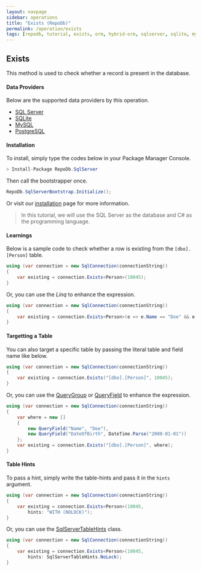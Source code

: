 ```yaml
---
layout: navpage
sidebar: operations
title: "Exists (RepoDb)"
permalink: /operation/exists
tags: [repodb, tutorial, exists, orm, hybrid-orm, sqlserver, sqlite, mysql, postgresql]
---
```


## Exists

This method is used to check whether a record is present in the database.

#### Data Providers

Below are the supported data providers by this operation.

- [SQL Server](https://www.nuget.org/packages/RepoDb.SqlServer)
- [SQLite](https://www.nuget.org/packages/RepoDb.SqLite)
- [MySQL](https://www.nuget.org/packages/RepoDb.MySql)
- [PostgreSQL](https://www.nuget.org/packages/RepoDb.PostgreSql)

#### Installation

To install, simply type the codes below in your Package Manager Console.

```csharp
> Install-Package RepoDb.SqlServer
```

Then call the bootstrapper once.

```csharp
RepoDb.SqlServerBootstrap.Initialize();
```

Or visit our [installation](/tutorial/installation) page for more information.

> In this tutorial, we will use the SQL Server as the database and C# as the programming language.

#### Learnings

Below is a sample code to check whether a row is existing from the `[dbo].[Person]` table.

```csharp
using (var connection = new SqlConnection(connectionString))
{
	var existing = connection.Exists<Person>(10045);
}
```

Or, you can use the *Linq* to enhance the expression.

```csharp
using (var connection = new SqlConnection(connectionString))
{
	var existing = connection.Exists<Person>(e => e.Name == "Doe" && e.DateOfBirth =  DateTime.Parse("2000-01-01"));
}
```

#### Targetting a Table

You can also target a specific table by passing the literal table and field name like below.

```csharp
using (var connection = new SqlConnection(connectionString))
{
	var existing = connection.Exists("[dbo].[Person]", 10045);
}
```

Or, you can use the [QueryGroup](/class/querygroup) or [QueryField](/class/queryfield) to enhance the expression.

```csharp
using (var connection = new SqlConnection(connectionString))
{
	var where = new []
	{
		new QueryField("Name", "Doe"),
		new QueryField("DateOfBirth", DateTime.Parse("2000-01-01"))
	};
	var existing = connection.Exists("[dbo].[Person]", where);
}
```

#### Table Hints

To pass a hint, simply write the table-hints and pass it in the `hints` argument.

```csharp
using (var connection = new SqlConnection(connectionString))
{
	var existing = connection.Exists<Person>(10045,
		hints: "WITH (NOLOCK)");
}
```

Or, you can use the [SqlServerTableHints](/class/sqlservertablehints) class.

```csharp
using (var connection = new SqlConnection(connectionString))
{
	var existing = connection.Exists<Person>(10045,
		hints: SqlServerTableHints.NoLock);
}
```
